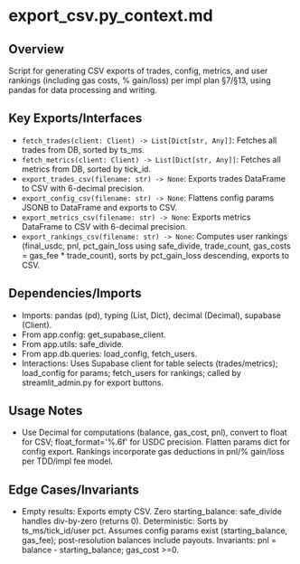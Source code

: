 # export_csv.py_context.md

## Overview
Script for generating CSV exports of trades, config, metrics, and user rankings (including gas costs, % gain/loss) per impl plan §7/§13, using pandas for data processing and writing.

## Key Exports/Interfaces
- `fetch_trades(client: Client) -> List[Dict[str, Any]]`: Fetches all trades from DB, sorted by ts_ms.
- `fetch_metrics(client: Client) -> List[Dict[str, Any]]`: Fetches all metrics from DB, sorted by tick_id.
- `export_trades_csv(filename: str) -> None`: Exports trades DataFrame to CSV with 6-decimal precision.
- `export_config_csv(filename: str) -> None`: Flattens config params JSONB to DataFrame and exports to CSV.
- `export_metrics_csv(filename: str) -> None`: Exports metrics DataFrame to CSV with 6-decimal precision.
- `export_rankings_csv(filename: str) -> None`: Computes user rankings (final_usdc, pnl, pct_gain_loss using safe_divide, trade_count, gas_costs = gas_fee * trade_count), sorts by pct_gain_loss descending, exports to CSV.

## Dependencies/Imports
- Imports: pandas (pd), typing (List, Dict), decimal (Decimal), supabase (Client).
- From app.config: get_supabase_client.
- From app.utils: safe_divide.
- From app.db.queries: load_config, fetch_users.
- Interactions: Uses Supabase client for table selects (trades/metrics); load_config for params; fetch_users for rankings; called by streamlit_admin.py for export buttons.

## Usage Notes
- Use Decimal for computations (balance, gas_cost, pnl), convert to float for CSV; float_format='%.6f' for USDC precision. Flatten params dict for config export. Rankings incorporate gas deductions in pnl/% gain/loss per TDD/impl fee model.

## Edge Cases/Invariants
- Empty results: Exports empty CSV. Zero starting_balance: safe_divide handles div-by-zero (returns 0). Deterministic: Sorts by ts_ms/tick_id/user pct. Assumes config params exist (starting_balance, gas_fee); post-resolution balances include payouts. Invariants: pnl = balance - starting_balance; gas_cost >=0.